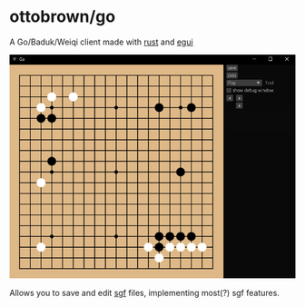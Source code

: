 # ottobrown/go

A Go/Baduk/Weiqi client made with [rust](https://github.com/rust-lang/rust) and
[egui](https://github.com/emilk/egui)

![screenshot.png](./screenshot.png)

Allows you to save and edit [sgf](https://www.red-bean.com/sgf/) files,
implementing most(?) sgf features.
